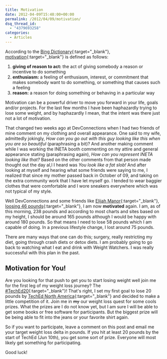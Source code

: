 ```yaml
---
title: Motivation
date: 2012-04-09T15:48:00+00:00
permalink: /2012/04/09/motivation/
dsq_thread_id:
  - "4379693258"
categories:
  - Articles
---
```

According to the [Bing Dictionary](https://www.bing.com/Dictionary/){:target="_blank"}, [motivation](search?q=define+motivation&qpvt=definition+motivation&FORM=DTPDIA){:target="_blank"} is defined as follows:

1. **giving of reason to act:** the act of giving somebody a reason or incentive to do something
2. **enthusiasm:** a feeling of enthusiasm, interest, or commitment that makes somebody want to do something, or something that causes such a feeling
3. **reason:** a reason for doing something or behaving in a particular way

Motivation can be a powerful driver to move you forward in your life, goals and/or projects.  For the last few months I have been haphazardly trying to lose some weight, and by haphazardly I mean, that the intent was there just not a lot of motivation.

That changed two weeks ago at DevConnections when I had two friends of mine comment on my clothing and overall appearance.  One said to my wife, admittedly jokingly, _How can you go out with this guy looking like this when you are so beautiful_ (paraphrasing a bit)? And another making comment while I was working the INETA booth commenting on my attire and general appearance stating (paraphrasing again), _How can you represent INETA looking like that?_ Based on the other comments from that person made thought out the day al,l I heard was _You look like a fat slob!_ And after looking at myself and hearing what some friends were saying to me, I realized that since my mother passed back in October of 09, and taking on the extra community work that I have let myself go.  I tended to wear baggier clothes that were comfortable and I wore sneakers everywhere which was not typical of my style.

Well DevConnections and some friends like [Elijah Manor](https://www.elijahmanor.com/){:target="_blank"}, [loosing 46 pounds](https://www.elijahmanor.com/2012/04/how-programmer-lost-46-pounds-and.html){:target="_blank"}, I am now **motivated** again. I am, as of this morning, 238 pounds and according to most charts and sites based on my height, I should be around 165 pounds although I would be happy with around 180 pounds. So that means I need to lose 58 pounds which I am capable of doing.  In a previous lifestyle change, I lost around 75 pounds.

There are many ways that one can do this; surgery, really restricting my diet, going through crash diets or detox diets. I am probably going to go back to watching what I eat and drink with Weight Watchers. I was really successful with this plan in the past.

## Motivation for You!

Are you looking for that push to get you to start losing weight well join me for the first leg of my weight loss journey? The [#TechEd20](https://twitter.com/#!/search/%23TechEd20){:target="_blank"}! That's right, I set my first goal to lose 20 pounds by [TechEd North America](https://www.microsoft.com/click/services/Redirect2.ashx?CR_CC=200081762){:target="_blank"} and decided to make a little competition of it.  Join me in ~~my~~ our weight loss quest for some cools prizes. What the prizes are I do not know yet, but I am sure I will be able to get some books or free software for participants.  But the biggest prize will be being able to fit into the jeans or your favorite shirt again.

So if you want to participate, leave a comment on this post and email me your target weight loss delta in pounds.  If you hit at least 20 pounds by the start of TechEd (Jun 10th), you get some sort of prize.  Everyone will most likely get something for participating.

Good luck!
